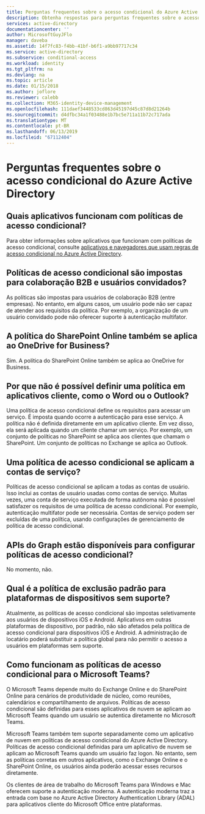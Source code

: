 ```yaml
---
title: Perguntas frequentes sobre o acesso condicional do Azure Active Directory | Microsoft Docs
description: Obtenha respostas para perguntas frequentes sobre o acesso condicional no Azure Active Directory.
services: active-directory
documentationcenter: ''
author: MicrosoftGuyJFlo
manager: daveba
ms.assetid: 14f7fc83-f4bb-41bf-b6f1-a9bb97717c34
ms.service: active-directory
ms.subservice: conditional-access
ms.workload: identity
ms.tgt_pltfrm: na
ms.devlang: na
ms.topic: article
ms.date: 01/15/2018
ms.author: joflore
ms.reviewer: calebb
ms.collection: M365-identity-device-management
ms.openlocfilehash: 111daef3448533cd863d45197d45c87d8d21264b
ms.sourcegitcommit: d4dfbc34a1f03488e1b7bc5e711a11b72c717ada
ms.translationtype: MT
ms.contentlocale: pt-BR
ms.lasthandoff: 06/13/2019
ms.locfileid: "67112404"
---
```

# <a name="azure-active-directory-conditional-access-faqs"></a>Perguntas frequentes sobre o acesso condicional do Azure Active Directory

## <a name="which-applications-work-with-conditional-access-policies"></a>Quais aplicativos funcionam com políticas de acesso condicional?

Para obter informações sobre aplicativos que funcionam com políticas de acesso condicional, consulte [aplicativos e navegadores que usam regras de acesso condicional no Azure Active Directory](technical-reference.md).

## <a name="are-conditional-access-policies-enforced-for-b2b-collaboration-and-guest-users"></a>Políticas de acesso condicional são impostas para colaboração B2B e usuários convidados?

As políticas são impostas para usuários de colaboração B2B (entre empresas). No entanto, em alguns casos, um usuário pode não ser capaz de atender aos requisitos da política. Por exemplo, a organização de um usuário convidado pode não oferecer suporte à autenticação multifator. 



## <a name="does-a-sharepoint-online-policy-also-apply-to-onedrive-for-business"></a>A política do SharePoint Online também se aplica ao OneDrive for Business?

Sim. A política do SharePoint Online também se aplica ao OneDrive for Business.


## <a name="why-cant-i-set-a-policy-on-client-apps-like-word-or-outlook"></a>Por que não é possível definir uma política em aplicativos cliente, como o Word ou o Outlook?

Uma política de acesso condicional define os requisitos para acessar um serviço. É imposta quando ocorre a autenticação para esse serviço. A política não é definida diretamente em um aplicativo cliente. Em vez disso, ela será aplicada quando um cliente chamar um serviço. Por exemplo, um conjunto de políticas no SharePoint se aplica aos clientes que chamam o SharePoint. Um conjunto de políticas no Exchange se aplica ao Outlook.

## <a name="does-a-conditional-access-policy-apply-to-service-accounts"></a>Uma política de acesso condicional se aplicam a contas de serviço?

Políticas de acesso condicional se aplicam a todas as contas de usuário. Isso inclui as contas de usuário usadas como contas de serviço. Muitas vezes, uma conta de serviço executada de forma autônoma não é possível satisfazer os requisitos de uma política de acesso condicional. Por exemplo, autenticação multifator pode ser necessária. Contas de serviço podem ser excluídas de uma política, usando configurações de gerenciamento de política de acesso condicional. 

## <a name="are-graph-apis-available-for-configuring-conditional-access-policies"></a>APIs do Graph estão disponíveis para configurar políticas de acesso condicional?

No momento, não. 

## <a name="what-is-the-default-exclusion-policy-for-unsupported-device-platforms"></a>Qual é a política de exclusão padrão para plataformas de dispositivos sem suporte?

Atualmente, as políticas de acesso condicional são impostas seletivamente aos usuários de dispositivos iOS e Android. Aplicativos em outras plataformas de dispositivo, por padrão, não são afetados pela política de acesso condicional para dispositivos iOS e Android. A administração de locatário poderá substituir a política global para não permitir o acesso a usuários em plataformas sem suporte.


## <a name="how-do-conditional-access-policies-work-for-microsoft-teams"></a>Como funcionam as políticas de acesso condicional para o Microsoft Teams?

O Microsoft Teams depende muito do Exchange Online e do SharePoint Online para cenários de produtividade de núcleo, como reuniões, calendários e compartilhamento de arquivos. Políticas de acesso condicional são definidas para esses aplicativos de nuvem se aplicam ao Microsoft Teams quando um usuário se autentica diretamente no Microsoft Teams.

Microsoft Teams também tem suporte separadamente como um aplicativo de nuvem em políticas de acesso condicional do Azure Active Directory. Políticas de acesso condicional definidas para um aplicativo de nuvem se aplicam ao Microsoft Teams quando um usuário faz logon. No entanto, sem as políticas corretas em outros aplicativos, como o Exchange Online e o SharePoint Online, os usuários ainda poderão acessar esses recursos diretamente.

Os clientes de área de trabalho do Microsoft Teams para Windows e Mac oferecem suporte a autenticação moderna. A autenticação moderna traz a entrada com base no Azure Active Directory Authentication Library (ADAL) para aplicativos cliente do Microsoft Office entre plataformas.
